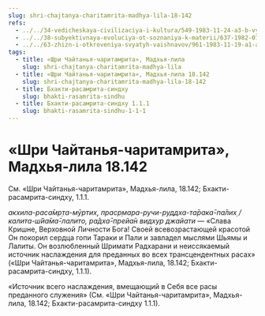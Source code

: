 ```yaml
---
slug: shri-chajtanya-charitamrita-madhya-lila-18-142
refs:
  - ../../34-vedicheskaya-civilizaciya-i-kultura/549-1983-11-24-a3-b-vysshaya-shkola-teizma.md
  - ../../38-subyektivnaya-evoluciya-ot-soznaniya-k-materii/637-1982-07-29-a-b1-subektivnaya-i-mnogomernaya-kosmologiya-shrimad-bhagavatam.md
  - ../../63-zhizn-i-otkroveniya-svyatyh-vaishnavov/961-1983-11-19-a1-a3-istorii-iz-zhizni-i-poema-proslavlyayushhaya-gaurakishora-dasa-babadzhi.md
tags:
  - title: «Шри Чайтанья-чаритамрита», Мадхья-лила
    slug: shri-chajtanya-charitamrita-madhya-lila
  - title: «Шри Чайтанья-чаритамрита», Мадхья-лила 18.142
    slug: shri-chajtanya-charitamrita-madhya-lila-18-142
  - title: Бхакти-расамрита-синдху
    slug: bhakti-rasamrita-sindhu
  - title: Бхакти-расамрита-синдху 1.1.1
    slug: bhakti-rasamrita-sindhu-1-1-1
---
```


# «Шри Чайтанья-чаритамрита», Мадхья-лила 18.142

См. «Шри Чайтанья-чаритамрита», Мадхья-лила, 18.142; Бхакти-расамрита-синдху, 1.1.1.

*акхила-раса̄мр̣та-мӯртих̣, праср̣мара-ручи-руддха-та̄рака̄-па̄лих̣ / калита-ш́йа̄ма̄-лалито, ра̄дха̄-прейа̄н видхур джайати* — «Слава Кришне, Верховной Личности Бога! Своей всевозрастающей красотой Он покорил сердца гопи Тараки и Пали и завладел мыслями Шьямы и Лалиты. Он возлюбленный Шримати Радхарани и неиссякаемый источник наслаждения для преданных во всех трансцендентных расах» («Шри Чайтанья-чаритамрита», Мадхья-лила, 18.142; Бхакти-расамрита-синдху, 1.1.1).

«Источник всего наслаждения, вмещающий в Себя все расы преданного служения» (См. «Шри Чайтанья-чаритамрита», Мадхья-лила, 18.142; Бхакти-расамрита-синдху 1.1.1).

